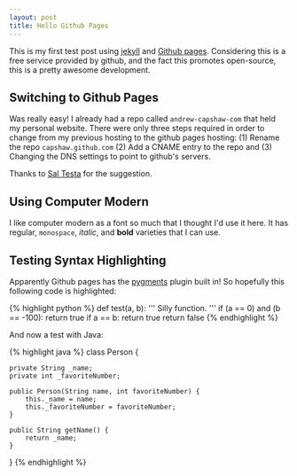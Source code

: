 ```yaml
---
layout: post
title: Hello Github Pages
---
```


This is my first test post using <a href='https://github.com/mojombo/jekyll/'>jekyll</a> and <a href='http://pages.github.com'>Github pages</a>. Considering this is a free service provided by github, and the fact this promotes open-source, this is a pretty awesome development.

Switching to Github Pages
-------------------------

Was really easy! I already had a repo called `andrew-capshaw-com` that held my personal website. There were only three steps required in order to change from my previous hosting to the github pages hosting: (1) Rename the repo `capshaw.github.com` (2) Add a CNAME entry to the repo and (3) Changing the DNS settings to point to github's servers.

Thanks to <a href='http://www.saltesta.com'>Sal Testa</a> for the suggestion.

Using Computer Modern
---------------------

I like computer modern as a font so much that I thought I'd use it here. It has regular, `monospace`, <em>italic</em>, and <strong>bold</strong> varieties that I can use.

Testing Syntax Highlighting
---------------------------

Apparently Github pages has the <a href='http://pygments.org'>pygments</a> plugin built in! So hopefully this following code is highlighted:

{% highlight python %}
def test(a, b):
    ''' Silly function. '''
    if (a == 0) and (b == -100):
        return true
    if a == b:
        return true
    return false
{% endhighlight %}

And now a test with Java:

{% highlight java %}
class Person {

    private String _name;
    private int _favoriteNumber;

    public Person(String name, int favoriteNumber) {
        this._name = name;
        this._favoriteNumber = favoriteNumber;
    }

    public String getName() {
        return _name;
    }
}
{% endhighlight %}